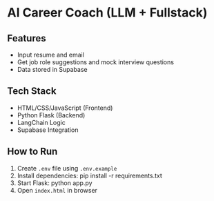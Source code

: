 # AI Career Coach (LLM + Fullstack)

## Features
- Input resume and email
- Get job role suggestions and mock interview questions
- Data stored in Supabase

## Tech Stack
- HTML/CSS/JavaScript (Frontend)
- Python Flask (Backend)
- LangChain Logic
- Supabase Integration

## How to Run
1. Create `.env` file using `.env.example`
2. Install dependencies:
   pip install -r requirements.txt
3. Start Flask:
   python app.py
4. Open `index.html` in browser
